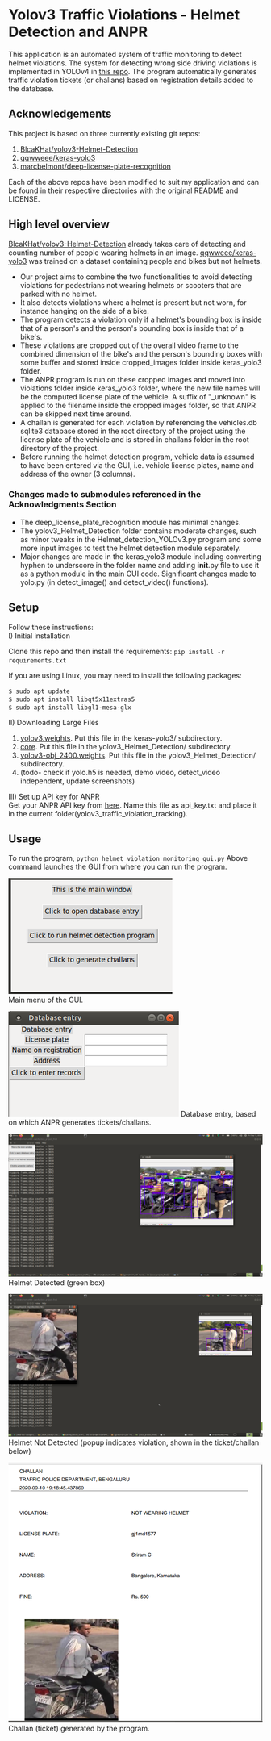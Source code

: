 # Yolov3 Traffic Violations - Helmet Detection and ANPR

This application is an automated system of traffic monitoring to detect helmet violations. The system for 
detecting wrong side driving violations is implemented in YOLOv4 in 
[this repo](https://github.com/sriramcu/yolov4_wrong_side_driving_detection). The program 
automatically generates traffic violation tickets (or challans) based on registration details added to the 
database. 

## Acknowledgements

This project is based on three currently existing git repos:  
1. [BlcaKHat/yolov3-Helmet-Detection](https://github.com/BlcaKHat/yolov3-Helmet-Detection)
2. [qqwweee/keras-yolo3](https://github.com/qqwweee/keras-yolo3)
3. [marcbelmont/deep-license-plate-recognition](https://github.com/marcbelmont/deep-license-plate-recognition)  

Each of the above repos have been modified to suit my application and can be found in their respective 
directories with the original README and LICENSE. 

## High level overview

[BlcaKHat/yolov3-Helmet-Detection](https://github.com/BlcaKHat/yolov3-Helmet-Detection) already takes care of 
detecting and counting number of people wearing helmets in an image. 
[qqwweee/keras-yolo3](https://github.com/qqwweee/keras-yolo3) was trained on a dataset containing people and 
bikes but not helmets. 

* Our project aims to combine the two functionalities to avoid detecting violations for 
pedestrians not wearing helmets or scooters that are parked with no helmet. 
* It also detects violations where a helmet is present but not worn, for instance hanging on the side of a bike.
* The program detects a violation only if a helmet's bounding box is inside that of a person's and the person's 
  bounding box is inside that of a bike's.
* These violations are cropped out of the overall video frame to the combined dimension of the bike's and the 
  person's bounding boxes with some buffer and stored inside cropped_images folder inside keras_yolo3 folder.
* The ANPR program is run on these cropped images and moved into violations folder inside keras_yolo3 folder, 
  where the new file names will be the computed license plate of the vehicle. A suffix of "_unknown" is applied to 
  the filename inside the cropped images folder, so that ANPR can be skipped next time around.
* A challan is generated for each violation by referencing the vehicles.db sqlite3 database stored in 
  the root directory of the project using the license plate of the vehicle and is stored in challans 
  folder in the root directory of the project.
* Before running the helmet detection program, vehicle data is assumed to have been entered via the GUI, i.e. 
  vehicle license plates, name and address of the owner (3 columns).

### Changes made to submodules referenced in the Acknowledgments Section

* The deep_license_plate_recognition module has minimal changes. 
* The yolov3_Helmet_Detection folder contains moderate changes, such as minor tweaks in the Helmet_detection_YOLOv3.py program and some more input images 
  to test the helmet detection module separately. 
* Major changes are made in the keras_yolo3 module including converting hyphen to underscore in the folder name 
  and adding __init__.py file to use it as a python module in the main GUI code. Significant changes made to 
  yolo.py (in detect_image() and detect_video() functions).


## Setup
Follow these instructions:  
I) Initial installation  

Clone this repo and then install the requirements:
`pip install -r requirements.txt`

If you are using Linux, you may need to install the following packages:
```console
$ sudo apt update 
$ sudo apt install libqt5x11extras5
$ sudo apt install libgl1-mesa-glx
```  
II) Downloading Large Files

1.  [yolov3.weights](https://drive.google.com/file/d/16XNa9Zt5GfgeCNW0fl8Hfx9ZaPQ2OEtt/view?usp=sharing). Put this file in the keras-yolo3/ subdirectory.  
2. [core](https://drive.google.com/file/d/17Uu7X9-MI0e0SetrV2ZReHOk1buWPfMH/view?usp=sharing). Put this file in the yolov3_Helmet_Detection/ subdirectory.  
3. [yolov3-obj_2400.weights](https://drive.google.com/file/d/16Pr_4FbOkoktDDE8rZpB8b2bh-GYouJl/view?usp=sharing). Put this file in the yolov3_Helmet_Detection/ subdirectory.
4. (todo- check if yolo.h5 is needed, demo video, detect_video independent, update screenshots)

III) Set up API key for ANPR  
Get your ANPR API key from [here](https://platerecognizer.com/?utm_source=github&utm_medium=website). Name this file as api_key.txt and place it in the current folder(yolov3_traffic_violation_tracking).


## Usage

To run the program, 
`python helmet_violation_monitoring_gui.py`
Above command launches the GUI from where you can run the program.  

![](screenshots/mainmenu.png?raw=true)  
Main menu of the GUI.

![](screenshots/database_entry.png?raw=true)
Database entry, based on which ANPR generates tickets/challans.

![](screenshots/helmet_detected.png?raw=true)  
Helmet Detected (green box)

![](screenshots/no_helmet.png?raw=true)  
Helmet Not Detected (popup indicates violation, shown in the ticket/challan below)

![](screenshots/challan.png?raw=true)  
Challan (ticket) generated by the program.